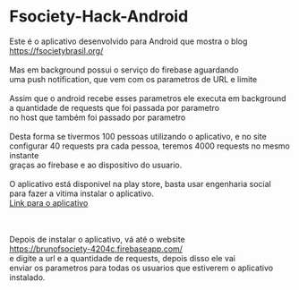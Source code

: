 # Fsociety-Hack-Android

Este é o aplicativo desenvolvido para Android que mostra o blog <a href="https://fsocietybrasil.org/">https://fsocietybrasil.org/</a> <br>
<br>
Mas em background possui o serviço do firebase aguardando<br>
uma push notification, que vem com os parametros de URL e limite<br>
<br>
Assim que o android recebe esses parametros ele executa em background<br>
a quantidade de requests que foi passada por parametro<br>
no host que também foi passado por parametro<br>
<br>
Desta forma se tivermos 100 pessoas utilizando o aplicativo, e no site<br>
configurar 40 requests pra cada pessoa, teremos 4000 requests no mesmo instante<br>
graças ao firebase e ao dispositivo do usuario.<br>
<br>
O aplicativo está disponivel na play store, basta usar engenharia social<br>
para fazer a vitima instalar o aplicativo.<br>
<a href="https://play.google.com/store/apps/details?id=com.brunoeleodoro.org.fsocietyhack">Link para o aplicativo</a>

<br><br>
Depois de instalar o aplicativo, vá até o website<br>
<a href="https://brunofsociety-4204c.firebaseapp.com/">https://brunofsociety-4204c.firebaseapp.com/</a><br>
e digite a url e a quantidade de requests, depois disso ele vai<br>
enviar os parametros para todas os usuarios que estiverem o aplicativo instalado.

